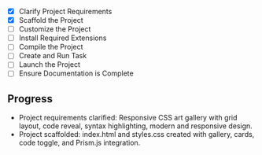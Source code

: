 - [x] Clarify Project Requirements
- [x] Scaffold the Project
- [ ] Customize the Project
- [ ] Install Required Extensions
- [ ] Compile the Project
- [ ] Create and Run Task
- [ ] Launch the Project
- [ ] Ensure Documentation is Complete

## Progress
- Project requirements clarified: Responsive CSS art gallery with grid layout, code reveal, syntax highlighting, modern and responsive design.
- Project scaffolded: index.html and styles.css created with gallery, cards, code toggle, and Prism.js integration.
